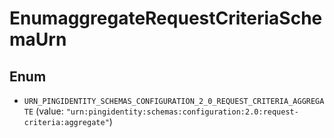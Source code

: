 

# EnumaggregateRequestCriteriaSchemaUrn

## Enum


* `URN_PINGIDENTITY_SCHEMAS_CONFIGURATION_2_0_REQUEST_CRITERIA_AGGREGATE` (value: `"urn:pingidentity:schemas:configuration:2.0:request-criteria:aggregate"`)



